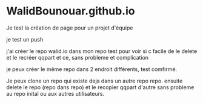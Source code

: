 ﻿# WalidBounouar.github.io
Je test la création de page pour un projet d'équipe

je test un push

j'ai créer le repo walid.io dans mon repo test pour voir si c facile de le delete et le recréer qqpart et ce, sans probleme et complication

je peux créer le même repo dans 2 endroit différents, test comfirmé.

Je peux clone un repo qui existe deja dans un autre repo repo. ensuite delete le repo (repo dans repo) et le recopier qqpart d'autre sans probleme au repo inital ou aux autres utilisateurs.
